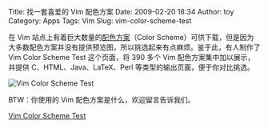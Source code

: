 Title: 找一套喜爱的 Vim 配色方案
Date: 2009-02-20 18:34
Author: toy
Category: Apps
Tags: Vim
Slug: vim-color-scheme-test

在 Vim
站点上有着巨大数量的[配色方案](http://www.vim.org/scripts/script_search_results.php?keywords=&script_type=color+scheme&order_by=creation_date&direction=descending&search=search)（Color
Scheme）可供下载，但是因为大多数配色方案并没有提供预览图，所以挑选起来有点麻烦。鉴于此，有人制作了
Vim Color Scheme Test 这个页面，将 390 多个 Vim
配色方案集中加以展示，并提供 C、HTML、Java、LaTeX、Perl
等类型的输出页面，便于你对比挑选。

![Vim Color Scheme
Test](http://i.linuxtoy.org/images/2009/02/vim-color-scheme-test.png)

BTW：你使用的 Vim 配色方案是什么，欢迎留言告诉我们。

[Vim Color Scheme
Test](http://www.cs.cmu.edu/~maverick/VimColorSchemeTest/)
